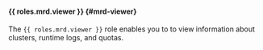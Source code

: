 #### {{ roles.mrd.viewer }} {#mrd-viewer}

The `{{ roles.mrd.viewer }}` role enables you to to view information about clusters, runtime logs, and quotas.
